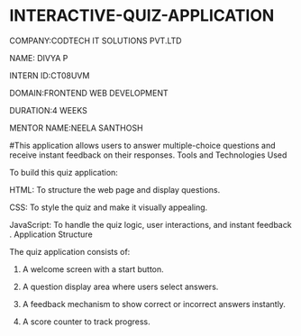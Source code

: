 # INTERACTIVE-QUIZ-APPLICATION
COMPANY:CODTECH IT SOLUTIONS PVT.LTD

NAME: DIVYA P

INTERN ID:CT08UVM

DOMAIN:FRONTEND WEB DEVELOPMENT

DURATION:4 WEEKS

MENTOR NAME:NEELA SANTHOSH

#This application allows users to answer multiple-choice questions and receive instant feedback on their responses.
Tools and Technologies Used

To build this quiz application:

HTML: To structure the web page and display questions.

CSS: To style the quiz and make it visually appealing.

JavaScript: To handle the quiz logic, user interactions, and instant feedback
. Application Structure

The quiz application consists of:

1. A welcome screen with a start button.

2. A question display area where users select answers.

3. A feedback mechanism to show correct or incorrect answers instantly.

4. A score counter to track progress.

